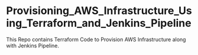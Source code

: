 # Provisioning_AWS_Infrastructure_Using_Terraform_and_Jenkins_Pipeline
This Repo contains Terraform Code to Provision AWS Infrastructure along with Jenkins Pipeline.
